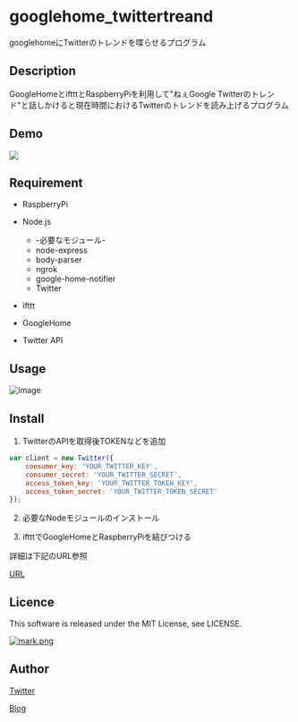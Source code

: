 googlehome_twittertreand
====
googlehomeにTwitterのトレンドを喋らせるプログラム

## Description
GoogleHomeとiftttとRaspberryPiを利用して"ねぇGoogle Twitterのトレンド"と話しかけると現在時間におけるTwitterのトレンドを読み上げるプログラム

## Demo
[![](https://img.youtube.com/vi/zNowTRtQ-tI/0.jpg)](https://www.youtube.com/watch?v=zNowTRtQ-tI)

## Requirement
* RaspberryPi
* Node.js

    * -必要なモジュール-
    * node-express
    * body-parser
    * ngrok
    * google-home-notifier
    * Twitter

* ifttt
* GoogleHome
* Twitter API

## Usage
![image](https://i0.wp.com/www.autumn-color.com/wp-content/uploads/2017/12/flowgooglehme.png?zoom=1.399999976158142&resize=680%2C323)


## Install
1. TwitterのAPIを取得後TOKENなどを追加
```javascript
var client = new Twitter({
    consumer_key: 'YOUR_TWITTER_KEY',
    consumer_secret: 'YOUR_TWITTER_SECRET',
    access_token_key: 'YOUR_TWITTER_TOKEN_KEY',
    access_token_secret: 'YOUR_TWITTER_TOKEN_SECRET'
});
```

2. 必要なNodeモジュールのインストール

3. iftttでGoogleHomeとRaspberryPiを結びつける

詳細は下記のURL参照

[URL](http://www.autumn-color.com/?p=1260)

## Licence
This software is released under the MIT License, see LICENSE.

[![mark.png](https://github.com/k-tamura/cocha-icons/raw/master/mark.png)](https://github.com/k-tamura/cocha-icons)

## Author
[Twitter](https://twitter.com/momijinn_aka)

[Blog](http://www.autumn-color.com/)